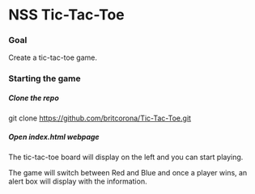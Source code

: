 # NSS Tic-Tac-Toe


### Goal

Create a tic-tac-toe game.


### Starting the game

##### Clone the repo

git clone https://github.com/britcorona/Tic-Tac-Toe.git

##### Open index.html webpage

The tic-tac-toe board will display on the left and you can start playing.

The game will switch between Red and Blue and once a player wins, an alert box will display with the information.
